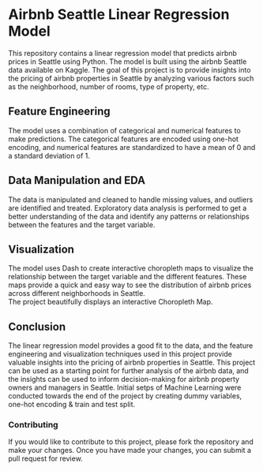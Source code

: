 # Airbnb Seattle Linear Regression Model
This repository contains a linear regression model that predicts airbnb prices in Seattle using Python. The model is built using the airbnb Seattle data available on Kaggle. The goal of this project is to provide insights into the pricing of airbnb properties in Seattle by analyzing various factors such as the neighborhood, number of rooms, type of property, etc.

## Feature Engineering
The model uses a combination of categorical and numerical features to make predictions. The categorical features are encoded using one-hot encoding, and numerical features are standardized to have a mean of 0 and a standard deviation of 1.

## Data Manipulation and EDA
The data is manipulated and cleaned to handle missing values, and outliers are identified and treated. Exploratory data analysis is performed to get a better understanding of the data and identify any patterns or relationships between the features and the target variable.

## Visualization
The model uses Dash to create interactive choropleth maps to visualize the relationship between the target variable and the different features. These maps provide a quick and easy way to see the distribution of airbnb prices across different neighborhoods in Seattle.  
The project beautifully displays an interactive Choropleth Map.

## Conclusion
The linear regression model provides a good fit to the data, and the feature engineering and visualization techniques used in this project provide valuable insights into the pricing of airbnb properties in Seattle. This project can be used as a starting point for further analysis of the airbnb data, and the insights can be used to inform decision-making for airbnb property owners and managers in Seattle.
Initial setps of Machine Learning were conducted towards the end of the project by creating dummy variables, one-hot encoding & train and test split.

### Contributing
If you would like to contribute to this project, please fork the repository and make your changes. Once you have made your changes, you can submit a pull request for review.
